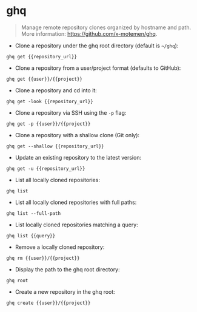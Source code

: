 # ghq

> Manage remote repository clones organized by hostname and path.
> More information: <https://github.com/x-motemen/ghq>.

- Clone a repository under the ghq root directory (default is `~/ghq`):

`ghq get {{repository_url}}`

- Clone a repository from a user/project format (defaults to GitHub):

`ghq get {{user}}/{{project}}`

- Clone a repository and cd into it:

`ghq get -look {{repository_url}}`

- Clone a repository via SSH using the `-p` flag:

`ghq get -p {{user}}/{{project}}`

- Clone a repository with a shallow clone (Git only):

`ghq get --shallow {{repository_url}}`

- Update an existing repository to the latest version:

`ghq get -u {{repository_url}}`

- List all locally cloned repositories:

`ghq list`

- List all locally cloned repositories with full paths:

`ghq list --full-path`

- List locally cloned repositories matching a query:

`ghq list {{query}}`

- Remove a locally cloned repository:

`ghq rm {{user}}/{{project}}`

- Display the path to the ghq root directory:

`ghq root`

- Create a new repository in the ghq root:

`ghq create {{user}}/{{project}}`

